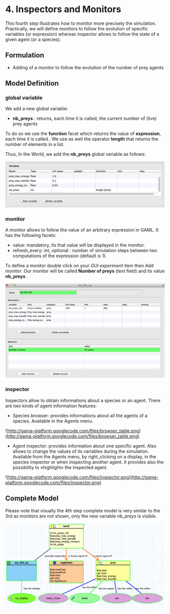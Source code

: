 # 4. Inspectors and Monitors
This fourth step Illustrates how to monitor more precisely the simulation. Practically, we will define monitors to follow the evolution of specific variables (or expression) whereas inspector allows to follow the state of a given agent (or a species).






## Formulation
  * Adding of a monitor to follow the evolution of the number of prey agents





## Model Definition

### global variable
We add a new global variable:
  * **nb\_preys** : returns, each time it is called, the current number of (live) prey agents

To do so we use the **function** facet which returns the value of **expression**, each time it is called..
We use as well the operator **length** that returns the number of elements in a list.

Thus, In the _World_, we add the **nb\_preys** global variable as follows:

<img src='images/Tutorials/Graphic_modelling1/21_Nb_preys.png' />

### monitor
A monitor allows to follow the value of an arbitrary expression in GAML. It has the following facets:
  * value: mandatory, its that value will be displayed in the monitor.
  * refresh\_every: int, optional : number of simulation steps between two computations of the expression (default is 1).

To define a monitor double click on your _GUI experiment_ item  then _Add monitor_. Our monitor will be called **Number of preys** (text field) and its value **nb\_preys** .

<img src='images/Tutorials/Graphic_modelling1/22_monitor.png' />



### inspector

Inspectors allow to obtain informations about a species or an agent. There are two kinds of agent information features:
  * Species browser: provides informations about all the agents of a species. Available in the Agents menu.

![http://gama-platform.googlecode.com/files/browser_table.png](http://gama-platform.googlecode.com/files/browser_table.png)


  * Agent inspector: provides information about one specific agent. Also allows to change the values of its variables during the simulation. Available from the Agents menu, by right\_clicking on a display, in the species inspector or when inspecting another agent. It provides also the possibility to «highlight» the inspected agent.

![http://gama-platform.googlecode.com/files/inspector.png](http://gama-platform.googlecode.com/files/inspector.png)





## Complete Model
Please note that visually the 4th step complete model is very similar to the 3rd as monitors are not shown, only the new variable _nb\_preys_ is visible.


<img src='images/Tutorials/Graphic_modelling1/23_Step4_complete_model.png' />

